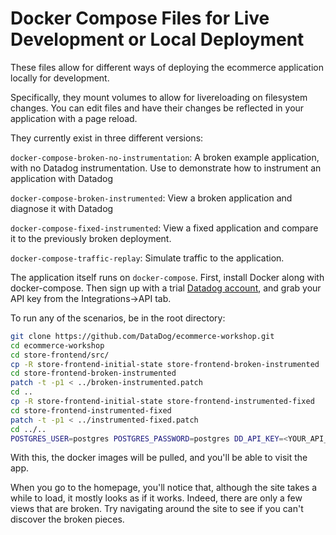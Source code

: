 # Docker Compose Files for Live Development or Local Deployment

These files allow for different ways of deploying the ecommerce application locally for development.

Specifically, they mount volumes to allow for livereloading on filesystem changes. You can edit files and have their changes be reflected in your application with a page reload.

They currently exist in three different versions:

`docker-compose-broken-no-instrumentation`: A broken example application, with no Datadog instrumentation. Use to demonstrate how to instrument an application with Datadog

`docker-compose-broken-instrumented`: View a broken application and diagnose it with Datadog

`docker-compose-fixed-instrumented`: View a fixed application and compare it to the previously broken deployment.

`docker-compose-traffic-replay`: Simulate traffic to the application.

The application itself runs on `docker-compose`. First, install Docker along with docker-compose. Then sign up with a trial [Datadog account](https://www.datadoghq.com/), and grab your API key from the Integrations->API tab.

To run any of the scenarios, be in the root directory:

```bash
git clone https://github.com/DataDog/ecommerce-workshop.git
cd ecommerce-workshop
cd store-frontend/src/
cp -R store-frontend-initial-state store-frontend-broken-instrumented
cd store-frontend-broken-instrumented
patch -t -p1 < ../broken-instrumented.patch
cd ..
cp -R store-frontend-initial-state store-frontend-instrumented-fixed
cd store-frontend-instrumented-fixed
patch -t -p1 < ../instrumented-fixed.patch
cd ../..
POSTGRES_USER=postgres POSTGRES_PASSWORD=postgres DD_API_KEY=<YOUR_API_KEY> docker-compose -f deploy/docker-compose/<docker_compose_with_your_selected_scenario> up
```

With this, the docker images will be pulled, and you'll be able to visit the app.

When you go to the homepage, you'll notice that, although the site takes a while to load, it mostly looks as if it works. Indeed, there are only a few views that are broken. Try navigating around the site to see if you can't discover the broken pieces.
